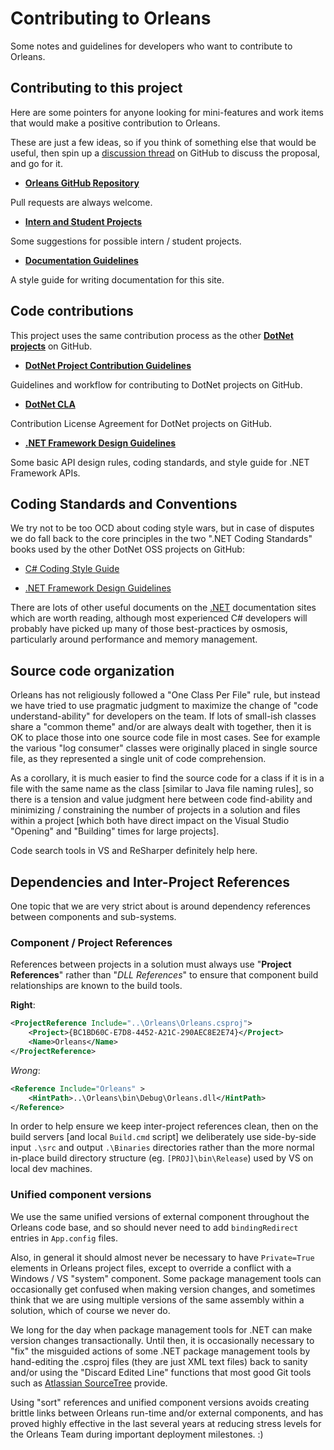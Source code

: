 # Contributing to Orleans

Some notes and guidelines for developers who want to contribute to Orleans.

## Contributing to this project

Here are some pointers for anyone looking for mini-features and work items that would make a positive contribution to Orleans.

These are just a few ideas, so if you think of something else that would be useful, then spin up a [discussion thread](https://github.com/dotnet/orleans/issues) on GitHub to discuss the proposal, and go for it.

* **[Orleans GitHub Repository](https://github.com/dotnet/orleans)**

Pull requests are always welcome.

* **[Intern and Student Projects](https://docs.microsoft.com/dotnet/orleans/resources/student-projects)**

Some suggestions for possible intern / student projects.

* **[Documentation Guidelines](https://docs.microsoft.com/contribute/dotnet/dotnet-contribute)**

A style guide for writing documentation for this site.

## Code contributions

This project uses the same contribution process as the other **[DotNet projects](http://dotnet.github.io/)** on GitHub.

* **[DotNet Project Contribution Guidelines](https://github.com/dotnet/runtime/blob/main/CONTRIBUTING.md)**

Guidelines and workflow for contributing to DotNet projects on GitHub.

* **[DotNet CLA](https://cla.dotnetfoundation.org/)**

Contribution License Agreement for DotNet projects on GitHub.

* **[.NET Framework Design Guidelines](https://github.com/dotnet/runtime/blob/main/docs/coding-guidelines/framework-design-guidelines-digest.md)**

Some basic API design rules, coding standards, and style guide for .NET Framework APIs.

## Coding Standards and Conventions

We try not to be too OCD about coding style wars, but in case of disputes we do fall back to the core principles in the two ".NET Coding Standards" books used by the other DotNet OSS projects on GitHub:

* [C# Coding Style Guide](https://github.com/dotnet/runtime/blob/main/docs/coding-guidelines/coding-style.md)

* [.NET Framework Design Guidelines](https://github.com/dotnet/runtime/blob/main/docs/coding-guidelines/framework-design-guidelines-digest.md)

There are lots of other useful documents on the [.NET](https://github.com/dotnet/runtime/tree/main/docs#coding-guidelines) documentation sites which are worth reading, although most experienced C# developers will probably have picked up many of those best-practices by osmosis, particularly around performance and memory management.

## Source code organization

Orleans has not religiously followed a "One Class Per File" rule, but instead we have tried to use pragmatic judgment to maximize the change of "code understand-ability" for developers on the team. If lots of small-ish classes share a "common theme" and/or are always dealt with together, then it is OK to place those into one source code file in most cases. See for example the various "log consumer" classes were originally placed in single source file, as they represented a single unit of code comprehension.

As a corollary, it is much easier to find the source code for a class if it is in a file with the same name as the class [similar to Java file naming rules], so there is a tension and value judgment here between code find-ability and minimizing / constraining the number of projects in a solution and files within a project [which both have direct impact on the Visual Studio "Opening" and "Building" times for large projects].

Code search tools in VS and ReSharper definitely help here.

## Dependencies and Inter-Project References

One topic that we are very strict about is around dependency references between components and sub-systems.

### Component / Project References

References between projects in a solution must always use "**Project References**" rather than "_DLL References_" to ensure that component build relationships are known to the build tools.

**Right**:

```xml
<ProjectReference Include="..\Orleans\Orleans.csproj">
    <Project>{BC1BD60C-E7D8-4452-A21C-290AEC8E2E74}</Project>
    <Name>Orleans</Name>
</ProjectReference>
```

_Wrong_:

```xml
<Reference Include="Orleans" >
    <HintPath>..\Orleans\bin\Debug\Orleans.dll</HintPath>
</Reference>
```

In order to help ensure we keep inter-project references clean, then on the build servers [and local `Build.cmd` script] we deliberately use side-by-side input `.\src` and output `.\Binaries` directories rather than the more normal in-place build directory structure (eg. `[PROJ]\bin\Release`) used by VS on local dev machines.

### Unified component versions

We use the same unified versions of external component throughout the Orleans code base, and so should never need to add `bindingRedirect` entries in `App.config` files.

Also, in general it should almost never be necessary to have `Private=True` elements in Orleans project files, except to override a conflict with a Windows / VS "system" component.
Some package management tools can occasionally get confused when making version changes, and sometimes think that we are using multiple versions of the same assembly within a solution, which of course we never do.

We long for the day when package management tools for .NET can make version changes transactionally. Until then, it is occasionally necessary to "fix" the misguided actions of some .NET package management tools by hand-editing the .csproj files (they are just XML text files) back to sanity and/or using the "Discard Edited Line" functions that most good Git tools such as [Atlassian SourceTree](https://www.sourcetreeapp.com/) provide.

Using "sort" references and unified component versions avoids creating brittle links between Orleans run-time and/or external components, and has proved highly effective in the last several years at reducing stress levels for the Orleans Team during important deployment milestones. :)
